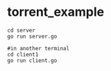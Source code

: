 # torrent_example

```
cd server
go run server.go

#in another terminal
cd client1
go run client.go
```
